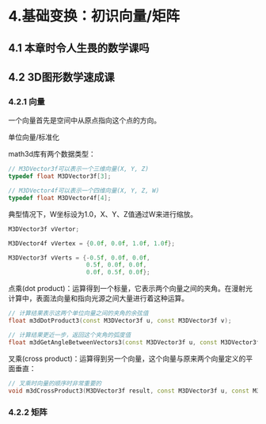 # 4.基础变换：初识向量/矩阵
## 4.1 本章时令人生畏的数学课吗

## 4.2 3D图形数学速成课
### 4.2.1 向量
  一个向量首先是空间中从原点指向这个点的方向。

  单位向量/标准化

  math3d库有两个数据类型：
  ```c++
  // M3DVector3f可以表示一个三维向量(X, Y, Z)
  typedef float M3DVector3f[3];

  // M3DVector4f可以表示一个四维向量(X, Y, Z, W)
  typedef float M3DVector4f[4];
  ```

  典型情况下，W坐标设为1.0，X、Y、Z值通过W来进行缩放。
  ```c++
  M3DVector3f vVertor;

  M3DVector4f vVertex = {0.0f, 0.0f, 1.0f, 1.0f};

  M3DVector3f vVerts = {-0.5f, 0.0f, 0.0f,
                        0.5f, 0.0f, 0.0f,
                        0.0f, 0.5f, 0.0f};
  ```

  点乘(dot product)：运算得到一个标量，它表示两个向量之间的夹角。在漫射光计算中，表面法向量和指向光源之间大量进行着这种运算。
  ```c++
  // 计算结果表示这两个单位向量之间的夹角的余弦值
  float m3dDotProduct3(const M3DVector3f u, const M3DVector3f v);

  // 计算结果更近一步，返回这个夹角的弧度值
  float m3dGetAngleBetweenVectors3(const M3DVector3f u, const M3DVector3f v);
  ```

  叉乘(cross product)：运算得到另一个向量，这个向量与原来两个向量定义的平面垂直：
  ```c++
  // 叉乘时向量的顺序时非常重要的
  void m3dCrossProduct3(M3DVector3f result, const M3DVector3f u, const M3DVector3f v);
  ```

### 4.2.2 矩阵
